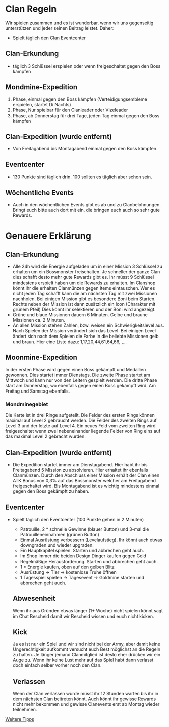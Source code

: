 # Clan Regeln
Wir spielen zusammen und es ist wunderbar, wenn wir uns gegenseitig unterstützen und jeder seinen Beitrag leistet. Daher:
- Spielt täglich den Clan Eventcenter
## Clan-Erkundung
-   täglich 3 Schlüssel erspielen oder wenn freigeschaltet gegen den Boss kämpfen
## Mondmine-Expedition
  1. Phase, einmal gegen den Boss kämpfen (Verteidigungsembleme erspielen, startet Di Nachts)
  2. Phase, Nur spielbar für den Clanleader oder Vizeleader
  3. Phase, ab Donnerstag für drei Tage, jeden Tag einmal gegen den Boss kämpfen
## Clan-Expedition (wurde entfernt)
-   Von Freitagabend bis Montagabend einmal gegen den Boss kämpfen.
## Eventcenter
-   130 Punkte sind täglich drin. 100 sollten es täglich aber schon sein.
## Wöchentliche Events
-   Auch in den wöchentlichen Events gibt es ab und zu Clanbelohnungen. Bringt euch bitte auch dort mit ein, die bringen euch auch so sehr gute Rewards.

# Genauere Erklärung
## Clan-Erkundung
- Alle 24h wird die Energie aufgeladen um in einer Mission 3 Schlüssel zu erhalten um ein Bossmonster freischalten. Je schneller der ganze Clan dies schafft desto mehr gute Rewards gibt es. Ihr müsst 9 Schlüssel mindestens erspielt haben um die Rewards zu erhalten. Im Clanshop könnt ihr die erhalten Clanmünzen gegen Items eintauschen. Wer es nicht jeden Tag schafft kann die am nächsten Tag mit zwei Missionen nachholen. Bei einigen Mission gibt es besondere Boni beim Starten. Rechts neben der Mission ist dann zusätzlich ein Icon (Charakter mit grünem Pfeil) Dies könnt ihr selektieren und der Boni wird angezeigt.
- Grüne und blaue Missionen dauern 6 Minuten. Gelbe und braune Missionen ca. 2 Minuten.
- An allen Mission stehen Zahlen, bzw. weisen ein Schwierigkeitslevel aus. Nach Spielen der Mission verändert sich das Level. Bei einigen Level ändert sich nach dem Spielen die Farbe in die beliebte Missionen gelb und braun. Hier eine Liste dazu: 1,17,20,44,61,64,66,  ,...
## Moonmine-Expedition
In der ersten Phase wird gegen einen Boss gekämpft und Medallien gewonnen. Dies startet immer Dienstags.
Die zweite Phase startet am Mittwoch und kann nur von den Leitern gespielt werden.
Die dritte Phase start am Donnerstag, wo ebenfalls gegen einen Boss gekämpft wird. Am Freitag und Samstag ebenfalls.
### Mondminegebiet
Die Karte ist in drei Ringe aufgeteilt. Die Felder des ersten Rings können maximal auf Level 2 gebraucht werden. Die Felder des zweiten Rings auf Level 3 und der letzte auf Level 4. Ein neues Feld vom zweiten Ring wird freigeschaltet wenn zwei nebeneinander liegende Felder von Ring eins auf das maximal Level 2 gebracht wurden.
## Clan-Expedition (wurde entfernt)
- Die Expedition startet immer am Dienstagabend. Hier habt ihr bis Freitagabend 5 Mission zu absolvieren. Hier erhaltet ihr ebenfalls Clanmünzen. Durch den  Abschluss einer Mission erhält der Clan einen ATK Bonus von 0,3% auf das Bossmonster welcher am Freitagabend freigeschaltet wird. Bis Montagabend ist es wichtig mindestens einmal gegen den Boss gekämpft zu haben.
## Eventcenter
- Spielt täglich den Eventcenter (100 Punkte gehen in 2 Minuten)
  - Patrouille, 2 * schnelle Gewinne (blauer Button) und 3-mal die Patrouilleneinnahmen (grünen Button)
  - Einmal Ausrüstung verbessern (Levelaufstieg). Ihr könnt auch etwas downgraden und wieder upgraden.
  - Ein Hauptkapitel spielen. Starten und abbrechen geht auch.
  - Im Shop immer die beiden Design Dinger kaufen gegen Geld
  - Regelmäßige Herausforderung. Starten und abbrechen geht auch.
  - 1 * Energie kaufen, oben auf den gelben Blitz
  - Ausrüstung -> Tier -> kostenlose Truhe öffnen
  - 1 Tagesspiel spielen -> Tagesevent -> Goldmine starten und abbrechen geht auch.
 
  ## Abwesenheit
  Wenn ihr aus Gründen etwas länger (1+ Woche) nicht spielen könnt sagt im Chat Bescheid damit wir Bescheid wissen und euch nicht kicken.

  ## Kick
  Ja es ist nur ein Spiel und wir sind nicht bei der Army, aber damit keine Ungerechtigkeit aufkommt versucht euch Best möglichst an die Regeln zu halten. Je länger jemand Clanmitglied ist desto eher drücken wir ein Auge zu. Wenn ihr keine Lust mehr auf das Spiel habt dann verlasst doch einfach selber vorher noch den Clan.

  ## Verlassen
  Wenn der Clan verlassen wurde müsst ihr 12 Stunden warten bis ihr in dem nächsten Clan beitreten könnt. Auch könnt ihr gewisse Rewards nicht mehr bekommen und gewisse Clanevents erst ab Montag wieder teilnehmen.

[Weitere Tipps](https://github.com/Rifffi/survivor-io-wiki/blob/main/README.md)
